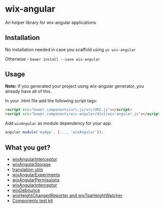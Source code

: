 # wix-angular

An helper library for wix-angular applications

## Installation

No installation needed in case you scaffold using `yo wix-angular`

Otherwise - `bower install --save wix-angular`

## Usage

**Note:** If you generated your project using wix-angular generator, you already have all of this.

In your .html file add the following script tags:

```html
<script src="bower_components/uri.js/src/URI.js"></script>
<script src="bower_components/wix-angular/dist/wix-angular.js"></script>
```

Add `wixAngular` as module dependency for your app: 

```js
angular.module('myApp', [..., 'wixAngular']);
```

## What you get?

 * [wixAngularInterceptor](docs/wix-angular-interceptor.md)
 * [wixAngularStorage](docs/wix-angular-storage.md)
 * [translation utils](docs/translation-utils.md)
 * [wixAngularExperiments](docs/wix-angular-experiments.md)
 * [wixAngularPermissions](docs/wix-angular-permissions.md)
 * [wixAngularInterceptor](docs/wix-mail-validator.md)
 * [wixDebounce](docs/wix-debounce.md)
 * [wixHeightChangedReporter and wixTpaHeightWatcher](docs/wix-height-reporter-and-watcher.md)
 * [Components test kit](docs/components-test-kit.md)
